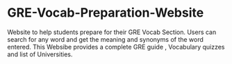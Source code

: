 # GRE-Vocab-Preparation-Website
Website to help students prepare for their GRE Vocab Section.
Users can search for any word and get the meaning and synonyms of the word entered.
This Websibe provides a complete GRE guide , Vocabulary quizzes and list of Universities.
